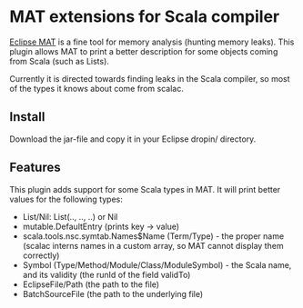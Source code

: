 MAT extensions for Scala compiler
==============

[Eclipse MAT][mat] is a fine tool for memory analysis (hunting memory leaks). This plugin allows
MAT to print a better description for some objects coming from Scala (such as Lists).

Currently it is directed towards finding leaks in the Scala compiler, so
most of the types it knows about come from scalac.

Install
-------

Download the jar-file and copy it in your Eclipse dropin/ directory.

Features 
----------

This plugin adds support for some Scala types in MAT. It will print better values for the following types:

- List/Nil: List(.., .., ..) or Nil
- mutable.DefaultEntry (prints key -> value)
- scala.tools.nsc.symtab.Names$Name (Term/Type)  - the proper name (scalac interns names in a custom array, so MAT cannot display them correctly)
- Symbol (Type/Method/Module/Class/ModuleSymbol) - the Scala name, and its validity (the runId of the field validTo)
- EclipseFile/Path (the path to the file)
- BatchSourceFile (the path to the underlying file)

[mat]: http://www.eclipse.org/mat/